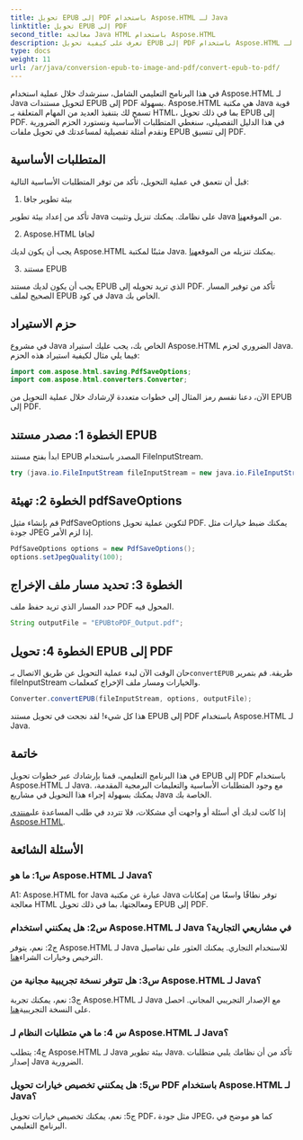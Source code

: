 ```yaml
---
title: تحويل EPUB إلى PDF باستخدام Aspose.HTML لـ Java
linktitle: تحويل EPUB إلى PDF
second_title: معالجة Java HTML باستخدام Aspose.HTML
description: تعرف على كيفية تحويل EPUB إلى PDF باستخدام Aspose.HTML لـ Java. يغطي هذا الدليل خطوة بخطوة المتطلبات الأساسية واستيراد الحزم وأمثلة التعليمات البرمجية. ابدأ باستخدام تحويل EPUB إلى PDF.
type: docs
weight: 11
url: /ar/java/conversion-epub-to-image-and-pdf/convert-epub-to-pdf/
---
```

في هذا البرنامج التعليمي الشامل، سنرشدك خلال عملية استخدام Aspose.HTML لـ Java لتحويل مستندات EPUB إلى PDF بسهولة. Aspose.HTML هي مكتبة Java قوية تسمح لك بتنفيذ العديد من المهام المتعلقة بـ HTML، بما في ذلك تحويل EPUB إلى PDF. في هذا الدليل التفصيلي، سنغطي المتطلبات الأساسية ونستورد الحزم الضرورية ونقدم أمثلة تفصيلية لمساعدتك في تحويل ملفات EPUB إلى تنسيق PDF.

## المتطلبات الأساسية

قبل أن نتعمق في عملية التحويل، تأكد من توفر المتطلبات الأساسية التالية:

1. بيئة تطوير جافا

 تأكد من إعداد بيئة تطوير Java على نظامك. يمكنك تنزيل وتثبيت Java من الموقع[هنا](https://www.oracle.com/java/).

2. Aspose.HTML لجافا

 يجب أن يكون لديك Aspose.HTML مثبتًا لمكتبة Java. يمكنك تنزيله من الموقع[هنا](https://releases.aspose.com/html/java/).

3. مستند EPUB

يجب أن يكون لديك مستند EPUB الذي تريد تحويله إلى PDF. تأكد من توفير المسار الصحيح لملف EPUB في كود Java الخاص بك.

## حزم الاستيراد

في مشروع Java الخاص بك، يجب عليك استيراد Aspose.HTML الضروري لحزم Java. فيما يلي مثال لكيفية استيراد هذه الحزم:

```java
import com.aspose.html.saving.PdfSaveOptions;
import com.aspose.html.converters.Converter;
```

الآن، دعنا نقسم رمز المثال إلى خطوات متعددة لإرشادك خلال عملية التحويل من EPUB إلى PDF.

## الخطوة 1: مصدر مستند EPUB

ابدأ بفتح مستند EPUB المصدر باستخدام FileInputStream.

```java
try (java.io.FileInputStream fileInputStream = new java.io.FileInputStream("input.epub")) {
```

## الخطوة 2: تهيئة pdfSaveOptions

قم بإنشاء مثيل PdfSaveOptions لتكوين عملية تحويل PDF. يمكنك ضبط خيارات مثل جودة JPEG إذا لزم الأمر.

```java
PdfSaveOptions options = new PdfSaveOptions();
options.setJpegQuality(100);
```

## الخطوة 3: تحديد مسار ملف الإخراج

حدد المسار الذي تريد حفظ ملف PDF المحول فيه.

```java
String outputFile = "EPUBtoPDF_Output.pdf";
```

## الخطوة 4: تحويل EPUB إلى PDF

 حان الوقت الآن لبدء عملية التحويل عن طريق الاتصال بـ`convertEPUB` طريقة. قم بتمرير fileInputStream والخيارات ومسار ملف الإخراج كمعلمات.

```java
Converter.convertEPUB(fileInputStream, options, outputFile);
```

هذا كل شيء! لقد نجحت في تحويل مستند EPUB إلى PDF باستخدام Aspose.HTML لـ Java.

## خاتمة

في هذا البرنامج التعليمي، قمنا بإرشادك عبر خطوات تحويل EPUB إلى PDF باستخدام Aspose.HTML لـ Java. مع وجود المتطلبات الأساسية والتعليمات البرمجية المقدمة، يمكنك بسهولة إجراء هذا التحويل في مشاريع Java الخاصة بك.

 إذا كانت لديك أي أسئلة أو واجهت أي مشكلات، فلا تتردد في طلب المساعدة على[منتدى Aspose.HTML](https://forum.aspose.com/).

## الأسئلة الشائعة

### س1: ما هو Aspose.HTML لـ Java؟

A1: Aspose.HTML for Java عبارة عن مكتبة Java توفر نطاقًا واسعًا من إمكانات معالجة HTML ومعالجتها، بما في ذلك تحويل EPUB إلى PDF.

### س2: هل يمكنني استخدام Aspose.HTML لـ Java في مشاريعي التجارية؟

 ج2: نعم، يتوفر Aspose.HTML لـ Java للاستخدام التجاري. يمكنك العثور على تفاصيل الترخيص وخيارات الشراء[هنا](https://purchase.aspose.com/buy).

### س3: هل تتوفر نسخة تجريبية مجانية من Aspose.HTML لـ Java؟

 ج3: نعم، يمكنك تجربة Aspose.HTML لـ Java مع الإصدار التجريبي المجاني. احصل على النسخة التجريبية[هنا](https://releases.aspose.com/html/java).

### س 4: ما هي متطلبات النظام لـ Aspose.HTML لـ Java؟

ج4: يتطلب Aspose.HTML لـ Java بيئة تطوير Java. تأكد من أن نظامك يلبي متطلبات إصدار Java الضرورية.

### س5: هل يمكنني تخصيص خيارات تحويل PDF باستخدام Aspose.HTML لـ Java؟

ج5: نعم، يمكنك تخصيص خيارات تحويل PDF، مثل جودة JPEG، كما هو موضح في البرنامج التعليمي.